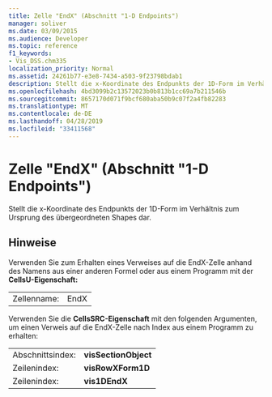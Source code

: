 ```yaml
---
title: Zelle "EndX" (Abschnitt "1-D Endpoints")
manager: soliver
ms.date: 03/09/2015
ms.audience: Developer
ms.topic: reference
f1_keywords:
- Vis_DSS.chm335
localization_priority: Normal
ms.assetid: 24261b77-e3e8-7434-a503-9f23798bdab1
description: Stellt die x-Koordinate des Endpunkts der 1D-Form im Verhältnis zum Ursprung des übergeordneten Shapes dar.
ms.openlocfilehash: 4bd3099b2c13572023b0b813b1cc69a7b211546b
ms.sourcegitcommit: 8657170d071f9bcf680aba50b9c07f2a4fb82283
ms.translationtype: MT
ms.contentlocale: de-DE
ms.lasthandoff: 04/28/2019
ms.locfileid: "33411568"
---
```

# <a name="endx-cell-1-d-endpoints-section"></a>Zelle "EndX" (Abschnitt "1-D Endpoints")

Stellt  die x-Koordinate des Endpunkts der 1D-Form im Verhältnis zum Ursprung des übergeordneten Shapes dar. 
  
## <a name="remarks"></a>Hinweise

Verwenden Sie zum Erhalten eines Verweises auf die EndX-Zelle anhand des Namens aus einer anderen Formel oder aus einem Programm mit der **CellsU-Eigenschaft:** 
  
|||
|:-----|:-----|
| Zellenname:  <br/> | EndX  <br/> |
   
Verwenden Sie die **CellsSRC-Eigenschaft** mit den folgenden Argumenten, um einen Verweis auf die EndX-Zelle nach Index aus einem Programm zu erhalten: 
  
|||
|:-----|:-----|
| Abschnittsindex:  <br/> |**visSectionObject** <br/> |
| Zeilenindex:  <br/> |**visRowXForm1D** <br/> |
| Zeilenindex:  <br/> |**vis1DEndX** <br/> |
   

